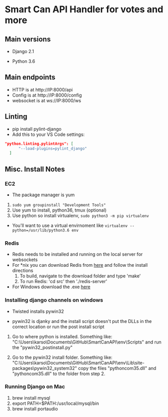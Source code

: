 # Smart Can API Handler for votes and more 


## Main versions

- Django 2.1 

- Python 3.6

## Main endpoints

 - HTTP is at http://IP:8000/api
 - Config is at http://IP:8000/config
 - websocket is at ws://IP:8000/ws 

## Linting

 - pip install pylint-django
 - Add this to your VS Code settings:
  ```json
  "python.linting.pylintArgs": [
        "--load-plugins=pylint_django"
    ]
  ```

## Misc. Install Notes

### EC2
 - The package manager is yum
 1) `sudo yum groupinstall "Development Tools"`
 2) Use yum to install, python36, tmux (optional)
 3) Use python so install virtualenv, `sudo python3 -m pip virtualenv`
 - You'll want to use a virtual envirnoment like `virtualenv --python=/usr/lib/python3.6 env`

### Redis

 - Redis needs to be installed and running on the local server for websockets
 - For *nix you can download Redis from [here](https://redis.io/download) and follow the install directions
   1) To build, navigate to the download folder and type 'make'
   2) To run Redis: 'cd src' then './redis-server'
 - For Windows download the .exe [here](https://github.com/MicrosoftArchive/redis/releases)

### Installing django channels on windows

- Twisted installs pywin32

- pywin32 is djanky and the install script doesn't put the DLLs in the
      correct location or run the post install script

1) Go to where python is installed. Something like: 
    "C:\Users\karso\Documents\GitHub\SmartCanAPI\env\Scripts" and run the
    "pywin32_postinstall.py" 

2) Go to the pywin32 install folder. Something like:
    "C:\Users\karso\Documents\GitHub\SmartCanAPI\env\Lib\site-packages\pywin32_system32"
    copy the files "pythoncom35.dll" and "pythoncom35.dll" to the folder from
    step 2.
    
### Running Django on Mac
  1) brew install mysql
  2) export PATH=$PATH:/usr/local/mysql/bin
  3) brew install portaudio
    
